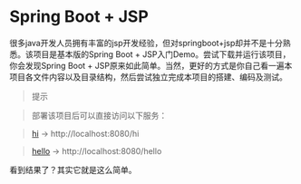 # Spring Boot + JSP
很多java开发人员拥有丰富的jsp开发经验，但对springboot+jsp却并不是十分熟悉。该项目是基本版的Spring Boot + JSP入门Demo。尝试下载并运行该项目，你会发现Spring Boot + JSP原来如此简单。当然，更好的方式是你自己看一遍本项目各文件内容以及目录结构，然后尝试独立完成本项目的搭建、编码及测试。

> 提示

> 部署该项目后可以直接访问以下服务：

> [hi](http://localhost:8080/hi) -> http://localhost:8080/hi

> [hello](http://localhost:8080/hello) -> http://localhost:8080/hello

看到结果了？其实它就是这么简单。
